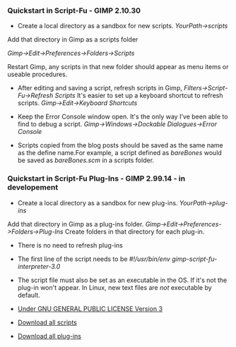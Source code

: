 
### Quickstart in Script-Fu - GIMP 2.10.30

* Create a local directory as a sandbox for new scripts.
 *YourPath->scripts*

 Add that directory in Gimp as a scripts folder

 *Gimp->Edit->Preferences->Folders->Scripts*

 Restart Gimp, any scripts in that new folder should appear as menu items or
 useable procedures.

* After editing and saving a script, refresh scripts in Gimp,
*Filters->Script-Fu->Refresh Scripts*
It's easier to set up a keyboard shortcut to refresh scripts. 
*Gimp->Edit->Keyboard Shortcuts*

* Keep the Error Console window open. It's the only way I've been able to find
to debug a script.
*Gimp->Windows->Dockable Dialogues->Error Console*

* Scripts copied from the blog posts should be saved as the same name as the
define name.For example, a script defined as *bareBones* would be saved as
*bareBones.scm* in a scripts folder.

### Quickstart in Script-Fu Plug-Ins - GIMP 2.99.14 - in developement

* Create a local directory as a sandbox for new plug-ins. *YourPath->plug-ins*

Add that directory in Gimp as a plug-ins folder. 
*Gimp->Edit->Preferences->Folders->Plug-Ins*
Create folders in that directory for each plug-in.

* There is no need to refresh plug-ins
* The first line of the script needs to be 
  *#!/usr/bin/env gimp-script-fu-interpreter-3.0*

* The script file must also be set as an executable in the OS.
If it's not the plug-in won't appear. In Linux, new text files are *not* 
executable by default. 


* [Under GNU GENERAL PUBLIC LICENSE Version 3](https://github.com/script-fu/script-fu.github.io/blob/main/LICENSE)
* [Download all scripts](https://downgit.github.io/#/home?url=https://github.com/script-fu/script-fu.github.io/tree/main/scripts)
* [Download all plug-ins](https://downgit.github.io/#/home?url=https://github.com/script-fu/script-fu.github.io/tree/main/plug-ins)